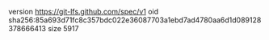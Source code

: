 version https://git-lfs.github.com/spec/v1
oid sha256:85a693d71fc8c357bdc022e36087703a1ebd7ad4780aa6d1d089128378666413
size 5917
